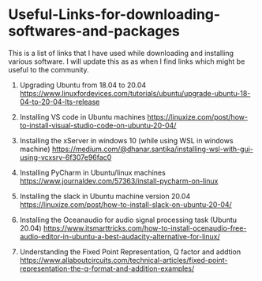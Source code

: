 # Useful-Links-for-downloading-softwares-and-packages
This is a list of links that I have used while downloading and installing various software. I will update this as as when I find links which might be useful to the community.

1. Upgrading Ubuntu from 18.04 to 20.04
https://www.linuxfordevices.com/tutorials/ubuntu/upgrade-ubuntu-18-04-to-20-04-lts-release

2. Installing VS code in Ubuntu machines
https://linuxize.com/post/how-to-install-visual-studio-code-on-ubuntu-20-04/

3. Installing the xServer in windows 10 (while using WSL in windows machine)
https://medium.com/@dhanar.santika/installing-wsl-with-gui-using-vcxsrv-6f307e96fac0

4. Installing PyCharm in Ubuntu/linux machines
https://www.journaldev.com/57363/install-pycharm-on-linux

5. Installing the slack in Ubuntu machine version 20.04
 https://linuxize.com/post/how-to-install-slack-on-ubuntu-20-04/
 
6. Installing the Oceanaudio for audio signal processing task (Ubuntu 20.04)
https://www.itsmarttricks.com/how-to-install-ocenaudio-free-audio-editor-in-ubuntu-a-best-audacity-alternative-for-linux/

7. Understanding the Fixed Point Representation, Q factor and addtion
https://www.allaboutcircuits.com/technical-articles/fixed-point-representation-the-q-format-and-addition-examples/
